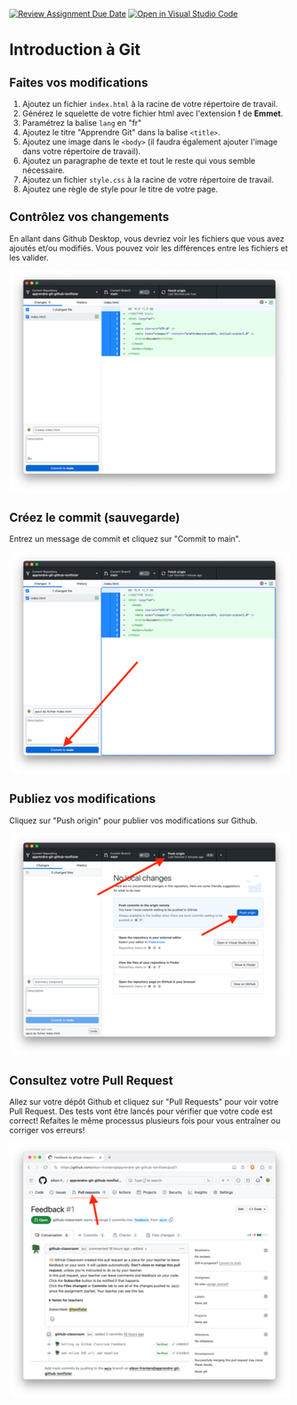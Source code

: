 [![Review Assignment Due Date](https://classroom.github.com/assets/deadline-readme-button-24ddc0f5d75046c5622901739e7c5dd533143b0c8e959d652212380cedb1ea36.svg)](https://classroom.github.com/a/_hLprFeW)
[![Open in Visual Studio Code](https://classroom.github.com/assets/open-in-vscode-718a45dd9cf7e7f842a935f5ebbe5719a5e09af4491e668f4dbf3b35d5cca122.svg)](https://classroom.github.com/online_ide?assignment_repo_id=14169381&assignment_repo_type=AssignmentRepo)
# Introduction à Git

## Faites vos modifications

1. Ajoutez un fichier `index.html` à la racine de votre répertoire de travail.
1. Générez le squelette de votre fichier html avec l'extension **!** de **Emmet**.
1. Paramétrez la balise `lang` en "fr"
1. Ajoutez le titre "Apprendre Git" dans la balise `<title>`.
1. Ajoutez une image dans le `<body>` (il faudra également ajouter l'image dans votre répertoire de travail).
1. Ajoutez un paragraphe de texte et tout le reste qui vous semble nécessaire.
1. Ajoutez un fichier `style.css` à la racine de votre répertoire de travail.
1. Ajoutez une règle de style pour le titre de votre page.

## Contrôlez vos changements

En allant dans Github Desktop, vous devriez voir les fichiers que vous avez ajoutés et/ou modifiés. Vous pouvez voir les différences entre les fichiers et les valider.

![changements de fichiers](private/docs/desktop-change.png)

## Créez le commit (sauvegarde)

Entrez un message de commit et cliquez sur "Commit to main".

![commit message](private/docs/desktop-commit.png)

## Publiez vos modifications

Cliquez sur "Push origin" pour publier vos modifications sur Github.

![push origin](private/docs/desktop-push.png)

## Consultez votre Pull Request

Allez sur votre dépôt Github et cliquez sur "Pull Requests" pour voir votre Pull Request. Des tests vont être lancés pour vérifier que votre code est correct! Refaites le même processus plusieurs fois pour vous entraîner ou corriger vos erreurs!

![github pull request](private/docs/github-pr.png)
